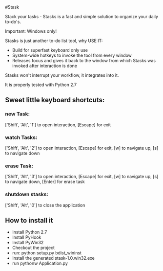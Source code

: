 #Stask

Stack your tasks - Stasks is a fast and simple solution to organize your daily to-do's.

Important: Windows only!

Stasks is just another to-do list tool, why USE IT:
* Build for superfast keyboard only use
* System-wide hotkeys to invoke the tool from every window
* Releases focus and gives it back to the window from which Stasks was invoked after interaction is done

Stasks won't interrupt your workflow, it integrates into it.

It is properly tested with Python 2.7

## Sweet little keyboard shortcuts:

### new Task: 

['Shift', 'Alt', '1'] to open interaction, 
[Escape] for exit

### watch Tasks: 

['Shift', 'Alt', '2'] to open interaction, 
[Escape] for exit, 
[w] to navigate up, 
[s] to navigate down

### erase Task: 

['Shift', 'Alt', '3'] to open interaction, 
[Escape] for exit, 
[w] to navigate up, 
[s] to navigate down, 
[Enter] for erase task

### shutdown stasks: 

['Shift', 'Alt', '0'] to close the application

## How to install it

* Install Python 2.7
* Install PyHook
* Install PyWin32
* Checkout the project
* run: python setup.py bdist_wininst
* Install the generated stask-1.0.win32.exe
* run pythonw Application.py